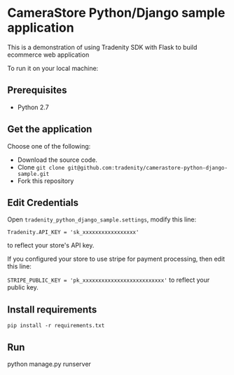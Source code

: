 CameraStore Python/Django sample application
============================================

This is a demonstration of using Tradenity SDK with Flask to build ecommerce web application

To run it on your local machine:

## Prerequisites

-  Python 2.7

## Get the application

Choose one of the following:

- Download the source code.
- Clone `git clone git@github.com:tradenity/camerastore-python-django-sample.git`
- Fork this repository

## Edit Credentials

Open `tradenity_python_django_sample.settings`, modify this line: 

`Tradenity.API_KEY = 'sk_xxxxxxxxxxxxxxxxx'` 

to reflect your store's API key.

If you configured your store to use stripe for payment processing, then edit this line:

`STRIPE_PUBLIC_KEY = 'pk_xxxxxxxxxxxxxxxxxxxxxxxxxx'` to reflect your public key.


## Install requirements

`pip install -r requirements.txt`


## Run

python manage.py runserver